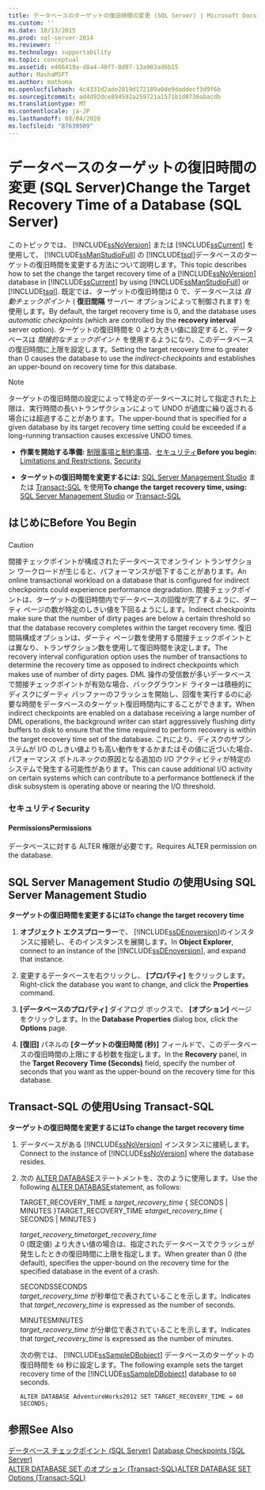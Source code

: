 ```yaml
---
title: データベースのターゲットの復旧時間の変更 (SQL Server) | Microsoft Docs
ms.custom: ''
ms.date: 10/13/2015
ms.prod: sql-server-2014
ms.reviewer: ''
ms.technology: supportability
ms.topic: conceptual
ms.assetid: e466419a-d8a4-48f7-8d97-13a903ad6b15
author: MashaMSFT
ms.author: mathoma
ms.openlocfilehash: 4c4331d2ade2819d172189a0de9daddecf3d9f6b
ms.sourcegitcommit: ad4d92dce894592a259721a1571b1d8736abacdb
ms.translationtype: MT
ms.contentlocale: ja-JP
ms.lasthandoff: 08/04/2020
ms.locfileid: "87639509"
---
```

# <a name="change-the-target-recovery-time-of-a-database-sql-server"></a><span data-ttu-id="0f4b3-102">データベースのターゲットの復旧時間の変更 (SQL Server)</span><span class="sxs-lookup"><span data-stu-id="0f4b3-102">Change the Target Recovery Time of a Database (SQL Server)</span></span>
  <span data-ttu-id="0f4b3-103">このトピックでは、 [!INCLUDE[ssNoVersion](../../includes/ssnoversion-md.md)] または [!INCLUDE[ssCurrent](../../includes/sscurrent-md.md)] を使用して、 [!INCLUDE[ssManStudioFull](../../includes/ssmanstudiofull-md.md)] の [!INCLUDE[tsql](../../includes/tsql-md.md)]データベースのターゲットの復旧時間を変更する方法について説明します。</span><span class="sxs-lookup"><span data-stu-id="0f4b3-103">This topic describes how to set the change the target recovery time of a [!INCLUDE[ssNoVersion](../../includes/ssnoversion-md.md)] database in [!INCLUDE[ssCurrent](../../includes/sscurrent-md.md)] by using [!INCLUDE[ssManStudioFull](../../includes/ssmanstudiofull-md.md)] or [!INCLUDE[tsql](../../includes/tsql-md.md)].</span></span> <span data-ttu-id="0f4b3-104">既定では、ターゲットの復旧時間は 0 で、データベースは *自動チェックポイント* ( **復旧間隔** サーバー オプションによって制御されます) を使用します。</span><span class="sxs-lookup"><span data-stu-id="0f4b3-104">By default, the target recovery time is 0, and the database uses *automatic checkpoints* (which are controlled by the **recovery interval** server option).</span></span> <span data-ttu-id="0f4b3-105">ターゲットの復旧時間を 0 より大きい値に設定すると、データベースは *間接的なチェックポイント* を使用するようになり、このデータベースの復旧時間に上限を設定します。</span><span class="sxs-lookup"><span data-stu-id="0f4b3-105">Setting the target recovery time to greater than 0 causes the database to use the *indirect-checkpoints* and establishes an upper-bound on recovery time for this database.</span></span>  
  
> [!NOTE]  
>  <span data-ttu-id="0f4b3-106">ターゲットの復旧時間の設定によって特定のデータベースに対して指定された上限は、実行時間の長いトランザクションによって UNDO が過度に繰り返される場合には超過することがあります。</span><span class="sxs-lookup"><span data-stu-id="0f4b3-106">The upper-bound that is specified for a given database by its target recovery time setting could be exceeded if a long-running transaction causes excessive UNDO times.</span></span>  
  
-   <span data-ttu-id="0f4b3-107">**作業を開始する準備:** [制限事項と制約事項](#Restrictions)、[セキュリティ](#Security)</span><span class="sxs-lookup"><span data-stu-id="0f4b3-107">**Before you begin:**  [Limitations and Restrictions](#Restrictions), [Security](#Security)</span></span>  
  
-   <span data-ttu-id="0f4b3-108">**ターゲットの復旧時間を変更するには:** [SQL Server Management Studio](#SSMSProcedure) または [Transact-SQL](#TsqlProcedure) を使用</span><span class="sxs-lookup"><span data-stu-id="0f4b3-108">**To change the target recovery time, using:**  [SQL Server Management Studio](#SSMSProcedure) or [Transact-SQL](#TsqlProcedure)</span></span>  
  
##  <a name="before-you-begin"></a><a name="BeforeYouBegin"></a> <span data-ttu-id="0f4b3-109">はじめに</span><span class="sxs-lookup"><span data-stu-id="0f4b3-109">Before You Begin</span></span>  
  
###  <a name="Restrictions"></a>  
  
> [!CAUTION]  
>  <span data-ttu-id="0f4b3-110">間接チェックポイントが構成されたデータベースでオンライン トランザクション ワークロードが生じると、パフォーマンスが低下することがあります。</span><span class="sxs-lookup"><span data-stu-id="0f4b3-110">An online transactional workload on a database that is configured for indirect checkpoints could experience performance degradation.</span></span> <span data-ttu-id="0f4b3-111">間接チェックポイントは、ターゲットの復旧時間内でデータベースの回復が完了するように、ダーティ ページの数が特定のしきい値を下回るようにします。</span><span class="sxs-lookup"><span data-stu-id="0f4b3-111">Indirect checkpoints make sure that the number of dirty pages are below a certain threshold so that the database recovery completes within the target recovery time.</span></span> <span data-ttu-id="0f4b3-112">復旧間隔構成オプションは、ダーティ ページ数を使用する間接チェックポイントとは異なり、トランザクション数を使用して復旧時間を決定します。</span><span class="sxs-lookup"><span data-stu-id="0f4b3-112">The recovery interval configuration option uses the number of transactions to determine the recovery time as opposed to indirect checkpoints which makes use of number of dirty pages.</span></span> <span data-ttu-id="0f4b3-113">DML 操作の受信数が多いデータベースで間接チェックポイントが有効な場合、バックグラウンド ライターは積極的にディスクにダーティ バッファーのフラッシュを開始し、回復を実行するのに必要な時間をデータベースのターゲット復旧時間内にすることができます。</span><span class="sxs-lookup"><span data-stu-id="0f4b3-113">When indirect checkpoints are enabled on a database receiving a large number of DML operations, the background writer can start aggressively flushing dirty buffers to disk to ensure that the time required to perform recovery is within the target recovery time set of the database.</span></span> <span data-ttu-id="0f4b3-114">これにより、ディスクのサブシステムが I/O のしきい値よりも高い動作をするかまたはその値に近づいた場合、パフォーマンス ボトルネックの原因となる追加の I/O アクティビティが特定のシステムで発生する可能性があります。</span><span class="sxs-lookup"><span data-stu-id="0f4b3-114">This can cause additional I/O activity on certain systems which can contribute to a performance bottleneck if the disk subsystem is operating above or nearing the I/O threshold.</span></span>  
  
###  <a name="security"></a><a name="Security"></a> <span data-ttu-id="0f4b3-115">セキュリティ</span><span class="sxs-lookup"><span data-stu-id="0f4b3-115">Security</span></span>  
  
####  <a name="permissions"></a><a name="Permissions"></a> <span data-ttu-id="0f4b3-116">Permissions</span><span class="sxs-lookup"><span data-stu-id="0f4b3-116">Permissions</span></span>  
 <span data-ttu-id="0f4b3-117">データベースに対する ALTER 権限が必要です。</span><span class="sxs-lookup"><span data-stu-id="0f4b3-117">Requires ALTER permission on the database.</span></span>  
  
##  <a name="using-sql-server-management-studio"></a><a name="SSMSProcedure"></a> <span data-ttu-id="0f4b3-118">SQL Server Management Studio の使用</span><span class="sxs-lookup"><span data-stu-id="0f4b3-118">Using SQL Server Management Studio</span></span>  
 <span data-ttu-id="0f4b3-119">**ターゲットの復旧時間を変更するには**</span><span class="sxs-lookup"><span data-stu-id="0f4b3-119">**To change the target recovery time**</span></span>  
  
1.  <span data-ttu-id="0f4b3-120">**オブジェクト エクスプローラー**で、 [!INCLUDE[ssDEnoversion](../../includes/ssdenoversion-md.md)]のインスタンスに接続し、そのインスタンスを展開します。</span><span class="sxs-lookup"><span data-stu-id="0f4b3-120">In **Object Explorer**, connect to an instance of the [!INCLUDE[ssDEnoversion](../../includes/ssdenoversion-md.md)], and expand that instance.</span></span>  
  
2.  <span data-ttu-id="0f4b3-121">変更するデータベースを右クリックし、 **[プロパティ]** をクリックします。</span><span class="sxs-lookup"><span data-stu-id="0f4b3-121">Right-click the database you want to change, and click the **Properties** command.</span></span>  
  
3.  <span data-ttu-id="0f4b3-122">**[データベースのプロパティ]** ダイアログ ボックスで、 **[オプション]** ページをクリックします。</span><span class="sxs-lookup"><span data-stu-id="0f4b3-122">In the **Database Properties** dialog box, click the **Options** page.</span></span>  
  
4.  <span data-ttu-id="0f4b3-123">**[復旧]** パネルの **[ターゲットの復旧時間 (秒)]** フィールドで、このデータベースの復旧時間の上限にする秒数を指定します。</span><span class="sxs-lookup"><span data-stu-id="0f4b3-123">In the **Recovery** panel, in the **Target Recovery Time (Seconds)** field, specify the number of seconds that you want as the upper-bound on the recovery time for this database.</span></span>  
  
##  <a name="using-transact-sql"></a><a name="TsqlProcedure"></a> <span data-ttu-id="0f4b3-124">Transact-SQL の使用</span><span class="sxs-lookup"><span data-stu-id="0f4b3-124">Using Transact-SQL</span></span>  
 <span data-ttu-id="0f4b3-125">**ターゲットの復旧時間を変更するには**</span><span class="sxs-lookup"><span data-stu-id="0f4b3-125">**To change the target recovery time**</span></span>  
  
1.  <span data-ttu-id="0f4b3-126">データベースがある [!INCLUDE[ssNoVersion](../../includes/ssnoversion-md.md)] インスタンスに接続します。</span><span class="sxs-lookup"><span data-stu-id="0f4b3-126">Connect to the instance of [!INCLUDE[ssNoVersion](../../includes/ssnoversion-md.md)] where the database resides.</span></span>  
  
2.  <span data-ttu-id="0f4b3-127">次の [ALTER DATABASE](/sql/t-sql/statements/alter-database-transact-sql-set-options)ステートメントを、次のように使用します。</span><span class="sxs-lookup"><span data-stu-id="0f4b3-127">Use the following [ALTER DATABASE](/sql/t-sql/statements/alter-database-transact-sql-set-options)statement, as follows:</span></span>  
  
     <span data-ttu-id="0f4b3-128">TARGET_RECOVERY_TIME **=** _target_recovery_time_ { SECONDS | MINUTES }</span><span class="sxs-lookup"><span data-stu-id="0f4b3-128">TARGET_RECOVERY_TIME **=**_target_recovery_time_ { SECONDS | MINUTES }</span></span>  
  
     <span data-ttu-id="0f4b3-129">*target_recovery_time*</span><span class="sxs-lookup"><span data-stu-id="0f4b3-129">*target_recovery_time*</span></span>  
     <span data-ttu-id="0f4b3-130">0 (既定値) より大きい値の場合は、指定されたデータベースでクラッシュが発生したときの復旧時間に上限を指定します。</span><span class="sxs-lookup"><span data-stu-id="0f4b3-130">When greater than 0 (the default), specifies the upper-bound on the recovery time for the specified database in the event of a crash.</span></span>  
  
     <span data-ttu-id="0f4b3-131">SECONDS</span><span class="sxs-lookup"><span data-stu-id="0f4b3-131">SECONDS</span></span>  
     <span data-ttu-id="0f4b3-132">*target_recovery_time* が秒単位で表されていることを示します。</span><span class="sxs-lookup"><span data-stu-id="0f4b3-132">Indicates that *target_recovery_time* is expressed as the number of seconds.</span></span>  
  
     <span data-ttu-id="0f4b3-133">MINUTES</span><span class="sxs-lookup"><span data-stu-id="0f4b3-133">MINUTES</span></span>  
     <span data-ttu-id="0f4b3-134">*target_recovery_time* が分単位で表されていることを示します。</span><span class="sxs-lookup"><span data-stu-id="0f4b3-134">Indicates that *target_recovery_time* is expressed as the number of minutes.</span></span>  
  
     <span data-ttu-id="0f4b3-135">次の例では、 [!INCLUDE[ssSampleDBobject](../../includes/sssampledbobject-md.md)] データベースのターゲットの復旧時間を `60` 秒に設定します。</span><span class="sxs-lookup"><span data-stu-id="0f4b3-135">The following example sets the target recovery time of the [!INCLUDE[ssSampleDBobject](../../includes/sssampledbobject-md.md)] database to `60` seconds.</span></span>  
  
    ```  
    ALTER DATABASE AdventureWorks2012 SET TARGET_RECOVERY_TIME = 60 SECONDS;  
    ```  
  
## <a name="see-also"></a><span data-ttu-id="0f4b3-136">参照</span><span class="sxs-lookup"><span data-stu-id="0f4b3-136">See Also</span></span>  
 <span data-ttu-id="0f4b3-137">[データベース チェックポイント &#40;SQL Server&#41;](database-checkpoints-sql-server.md) </span><span class="sxs-lookup"><span data-stu-id="0f4b3-137">[Database Checkpoints &#40;SQL Server&#41;](database-checkpoints-sql-server.md) </span></span>  
 [<span data-ttu-id="0f4b3-138">ALTER DATABASE SET のオプション &#40;Transact-SQL&#41;</span><span class="sxs-lookup"><span data-stu-id="0f4b3-138">ALTER DATABASE SET Options &#40;Transact-SQL&#41;</span></span>](/sql/t-sql/statements/alter-database-transact-sql-set-options)  
  
  
